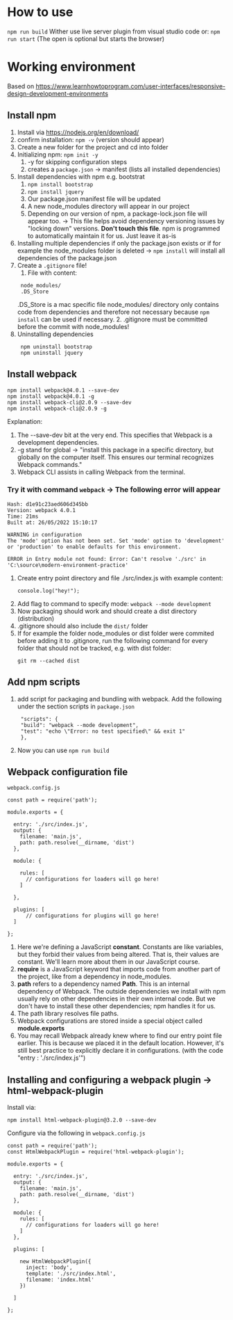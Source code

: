 # How to use

`npm run build`
Wither use live server plugin from visual studio code or:
`npm run start` (The open is optional but starts the browser)

# Working environment

Based on https://www.learnhowtoprogram.com/user-interfaces/responsive-design-development-environments

## Install npm

1. Install via https://nodejs.org/en/download/
2. confirm installation: `npm -v` (version should appear)
3. Create a new folder for the project and cd into folder
4. Initializing npm: `npm init -y`
   1. -y for skipping configuration steps
   2. creates a `package.json` -> manifest (lists all installed dependencies)
5. Install dependencies with npm e.g. bootstrat
   1. `npm install bootstrap`
   2. `npm install jquery`
   3. Our package.json manifest file will be updated
   4. A new node_modules directory will appear in our project
   5. Depending on our version of npm, a package-lock.json file will appear too. -> This file helps avoid dependency versioning issues by "locking down" versions. **Don't touch this file**. npm is programmed to automatically maintain it for us. Just leave it as-is
6. Installing multiple dependencies if only the package.json exists or if for example the node_modules folder is deleted -> `npm install` will install all dependencies of the package.json
7. Create a `.gitignore` file!
   1. File with content:
   ```
    node_modules/
    .DS_Store
   ```
   .DS_Store is a mac specific file
   node_modules/ directory only contains code from dependencies and therefore not necessary because `npm install` can be used if necessary. 2. .gitignore must be committed before the commit with node_modules!
8. Uninstalling dependencies
   ```
    npm uninstall bootstrap
    npm uninstall jquery
   ```

## Install webpack

```
npm install webpack@4.0.1 --save-dev
npm install webpack@4.0.1 -g
npm install webpack-cli@2.0.9 --save-dev
npm install webpack-cli@2.0.9 -g
```

Explanation:

1. The --save-dev bit at the very end. This specifies that Webpack is a development dependencies.
2. -g stand for global -> "install this package in a specific directory, but globally on the computer itself. This ensures our terminal recognizes Webpack commands."
3. Webpack CLI assists in calling Webpack from the terminal.

### Try it with command `webpack` -> The following error will appear

```
Hash: d1e91c23aed606d345bb
Version: webpack 4.0.1
Time: 21ms
Built at: 26/05/2022 15:10:17

WARNING in configuration
The 'mode' option has not been set. Set 'mode' option to 'development' or 'production' to enable defaults for this environment.

ERROR in Entry module not found: Error: Can't resolve './src' in 'C:\source\modern-environment-practice'
```

1. Create entry point directory and file ./src/index.js with example content:
   ```
   console.log("hey!");
   ```
2. Add flag to command to specify mode: `webpack --mode development`
3. Now packaging should work and should create a dist directory (distribution)
4. .gitignore should also include the `dist/` folder
5. If for example the folder node_modules or dist folder were commited before adding it to .gitignore, run the following command for every folder that should not be tracked, e.g. with dist folder:
   ```
   git rm --cached dist
   ```

## Add npm scripts

1. add script for packaging and bundling with webpack. Add the following under the section scripts in `package.json`
   ```
    "scripts": {
    "build": "webpack --mode development",
    "test": "echo \"Error: no test specified\" && exit 1"
    },
   ```
2. Now you can use `npm run build`

## Webpack configuration file

`webpack.config.js`

```
const path = require('path');

module.exports = {

  entry: './src/index.js',
  output: {
    filename: 'main.js',
    path: path.resolve(__dirname, 'dist')
  },

  module: {

    rules: [
      // configurations for loaders will go here!
    ]

  },

  plugins: [
      // configurations for plugins will go here!
  ]

};

```

1. Here we're defining a JavaScript **constant**. Constants are like variables, but they forbid their values from being altered. That is, their values are constant. We'll learn more about them in our JavaScript course.
1. **require** is a JavaScript keyword that imports code from another part of the project, like from a dependency in node_modules.
1. **path** refers to a dependency named **Path**. This is an internal dependency of Webpack. The outside dependencies we install with npm usually rely on other dependencies in their own internal code. But we don't have to install these other dependencies; npm handles it for us.
1. The path library resolves file paths.
1. Webpack configurations are stored inside a special object called **module.exports**
1. You may recall Webpack already knew where to find our entry point file earlier. This is because we placed it in the default location. However, it's still best practice to explicitly declare it in configurations. (with the code "entry : './src/index.js'")

## Installing and configuring a webpack plugin -> html-webpack-plugin

Install via:

```
npm install html-webpack-plugin@3.2.0 --save-dev
```

Configure via the following in `webpack.config.js`

```
const path = require('path');
const HtmlWebpackPlugin = require('html-webpack-plugin');

module.exports = {

  entry: './src/index.js',
  output: {
    filename: 'main.js',
    path: path.resolve(__dirname, 'dist')
  },

  module: {
    rules: [
      // configurations for loaders will go here!
    ]
  },

  plugins: [

    new HtmlWebpackPlugin({
      inject: 'body',
      template: './src/index.html',
      filename: 'index.html'
    })

  ]

};
```
